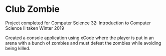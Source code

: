 # Club Zombie

Project completed for Computer Science 32: Introduction to Computer Science II taken Winter 2019

Created a console application using xCode where the player is put in an arena with a bunch of zombies and must defeat the zombies while avoiding being killed.
